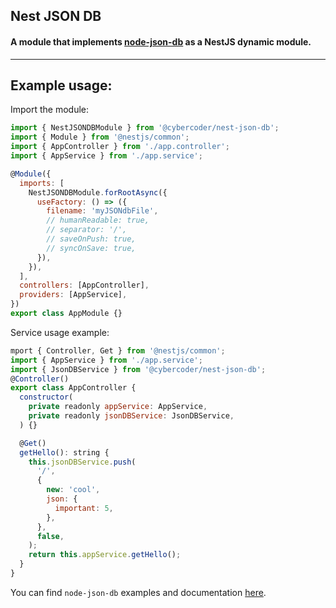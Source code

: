 ## Nest JSON DB

#### A module that implements [node-json-db](https://www.npmjs.com/package/node-json-db) as a NestJS dynamic module.

---

## Example usage:

Import the module:

```javascript
import { NestJSONDBModule } from '@cybercoder/nest-json-db';
import { Module } from '@nestjs/common';
import { AppController } from './app.controller';
import { AppService } from './app.service';

@Module({
  imports: [
    NestJSONDBModule.forRootAsync({
      useFactory: () => ({
        filename: 'myJSONdbFile',
        // humanReadable: true,
        // separator: '/',
        // saveOnPush: true,
        // syncOnSave: true,
      }),
    }),
  ],
  controllers: [AppController],
  providers: [AppService],
})
export class AppModule {}
```

Service usage example:

```javascript
mport { Controller, Get } from '@nestjs/common';
import { AppService } from './app.service';
import { JsonDBService } from '@cybercoder/nest-json-db';
@Controller()
export class AppController {
  constructor(
    private readonly appService: AppService,
    private readonly jsonDBService: JsonDBService,
  ) {}

  @Get()
  getHello(): string {
    this.jsonDBService.push(
      '/',
      {
        new: 'cool',
        json: {
          important: 5,
        },
      },
      false,
    );
    return this.appService.getHello();
  }
}
```

You can find `node-json-db` examples and documentation [here](https://www.npmjs.com/package/node-json-db).